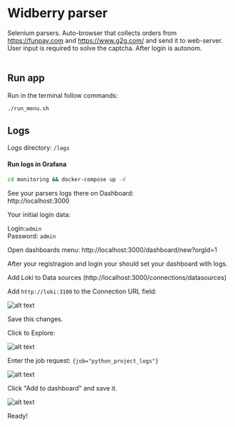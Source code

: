 <h1>Widberry parser</h1>

Selenium parsers. Auto-browser that collects orders from https://funpay.com and https://www.g2g.com/ and send it to web-server.
User input is required to solve the captcha. After login is autonom.
<br><br>

<h2>Run app</h2>
Run in the terminal follow commands:

```bash
./run_menu.sh
```


<h2>Logs</h2>

Logs directory: `/logs`

<h4>Run logs in Grafana</h4>

```bash
cd monitoring && docker-compose up -d
```

See your parsers logs there on Dashboard:<br>
http://localhost:3000

Your initial login data:<br>

Login:`admin`<br>
Password: `admin`<br>

Open dashboards menu:
http://localhost:3000/dashboard/new?orgId=1

After your registragion and login your should set your dashboard with logs.

Add Loki to Data sources (http://localhost:3000/connections/datasources)

Add `http://loki:3100` to the Connection URL field:


![alt text](doc/image.png)

Save this changes.

Click to Explore:

![alt text](doc/image-1.png)


Enter the job request: `{job="python_project_logs"}`

![alt text](doc/image-2.png)


Click "Add to dashboard" and save it.

![alt text](doc/image-3.png)

Ready!


